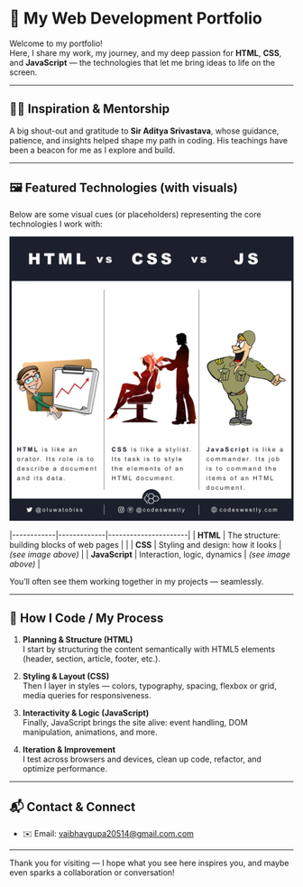 # 🎨 My Web Development Portfolio

Welcome to my portfolio!  
Here, I share my work, my journey, and my deep passion for **HTML**, **CSS**, and **JavaScript** — the technologies that let me bring ideas to life on the screen.

---

## 🧑‍🏫 Inspiration & Mentorship

A big shout-out and gratitude to **Sir Aditya Srivastava**, whose guidance, patience, and insights helped shape my path in coding. His teachings have been a beacon for me as I explore and build.

---

## 🖼️ Featured Technologies (with visuals)

Below are some visual cues (or placeholders) representing the core technologies I work with:

![HTML img](vgy.webp)


|------------|-------------|----------------------|
| **HTML** | The structure: building blocks of web pages | |
| **CSS** | Styling and design: how it looks | *(see image above)* |
| **JavaScript** | Interaction, logic, dynamics | *(see image above)* |

You’ll often see them working together in my projects — seamlessly.

---

## 🚀 How I Code / My Process

1. **Planning & Structure (HTML)**  
   I start by structuring the content semantically with HTML5 elements (header, section, article, footer, etc.).

2. **Styling & Layout (CSS)**  
   Then I layer in styles — colors, typography, spacing, flexbox or grid, media queries for responsiveness.

3. **Interactivity & Logic (JavaScript)**  
   Finally, JavaScript brings the site alive: event handling, DOM manipulation, animations, and more.

4. **Iteration & Improvement**  
   I test across browsers and devices, clean up code, refactor, and optimize performance.

---



## 📬 Contact & Connect

- ✉️ Email: vaibhavgupa20514@gmail.com.com  


---

Thank you for visiting — I hope what you see here inspires you, and maybe even sparks a collaboration or conversation!  



